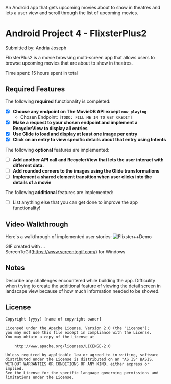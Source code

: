 An Android app that gets upcoming movies about to show in theatres and lets a user view and scroll through the list of upcoming movies.
# Android Project 4 - FlixsterPlus2

Submitted by: Andria Joseph

FlixsterPlus2 is a movie browsing multi-screen app that allows users to browse upcoming movies that are about to show in theatres.

Time spent: 15 hours spent in total

## Required Features

The following **required** functionality is completed:

- [x] **Choose any endpoint on The MovieDB API except `now_playing`**
  - Chosen Endpoint: `[TODO: FILL ME IN TO GET CREDIT]`
- [x] **Make a request to your chosen endpoint and implement a RecyclerView to display all entries**
- [x] **Use Glide to load and display at least one image per entry**
- [x] **Click on an entry to view specific details about that entry using Intents**

The following **optional** features are implemented:

- [ ] **Add another API call and RecyclerView that lets the user interact with different data.** 
- [ ] **Add rounded corners to the images using the Glide transformations**
- [ ] **Implement a shared element transition when user clicks into the details of a movie**

The following **additional** features are implemented:

- [ ] List anything else that you can get done to improve the app functionality!

## Video Walkthrough

Here's a walkthrough of implemented user stories:
![Flixster++Demo](https://github.com/andria-joseph/FlixsterPlus2/assets/104771992/cfd84052-a321-4ed8-9ad5-7967702336c7)

GIF created with ...  
ScreenToGif(https://www.screentogif.com/) for Windows

## Notes

Describe any challenges encountered while building the app.
Difficulity when trying to create the additional feature of viewing the detail screen in landscape view because of how much information needed to be showed.
## License

    Copyright [yyyy] [name of copyright owner]

    Licensed under the Apache License, Version 2.0 (the "License");
    you may not use this file except in compliance with the License.
    You may obtain a copy of the License at

        http://www.apache.org/licenses/LICENSE-2.0

    Unless required by applicable law or agreed to in writing, software
    distributed under the License is distributed on an "AS IS" BASIS,
    WITHOUT WARRANTIES OR CONDITIONS OF ANY KIND, either express or implied.
    See the License for the specific language governing permissions and
    limitations under the License.
